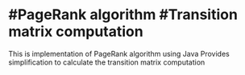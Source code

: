 #PageRank algorithm
#Transition matrix computation
====

This is implementation of PageRank algorithm using Java
Provides simplification to calculate the transition matrix computation
